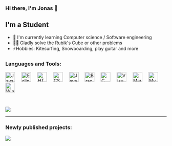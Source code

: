 ### Hi there, I'm Jonas 👋

## I'm a Student
- 🌱 I'm currently learning Computer science / Software engineering
- 🧙‍♂️ Gladly solve the Rubik's Cube or other problems
- ⚡Hobbies: Kitesurfing, Snowboarding, play guitar and more

### Languages and Tools:

<img alt="Java" height="30px" src="https://upload.wikimedia.org/wikipedia/de/e/e1/Java-Logo.svg" />&nbsp;&nbsp;&nbsp;&nbsp;
<img alt="Eclipse" height="30px" src="https://upload.wikimedia.org/wikipedia/commons/d/d0/Eclipse-Luna-Logo.svg"/>&nbsp;&nbsp;&nbsp;&nbsp;
<img alt="HTML" height="30px" src="https://upload.wikimedia.org/wikipedia/commons/6/61/HTML5_logo_and_wordmark.svg"/>&nbsp;&nbsp;&nbsp;&nbsp;
<img alt="CSS" height="30px" src="https://upload.wikimedia.org/wikipedia/commons/d/d5/CSS3_logo_and_wordmark.svg"/>&nbsp;&nbsp;&nbsp;&nbsp;
<img alt="JavaScript" height="30px" src="https://upload.wikimedia.org/wikipedia/commons/9/99/Unofficial_JavaScript_logo_2.svg"/>&nbsp;&nbsp;&nbsp;&nbsp;
<img alt="Brackets" height="30px" src="https://upload.wikimedia.org/wikipedia/commons/4/4c/Brackets_Icon.svg"/>&nbsp;&nbsp;&nbsp;&nbsp;
<img alt="C" height="30px" src="https://upload.wikimedia.org/wikipedia/commons/3/35/The_C_Programming_Language_logo.svg"/>&nbsp;&nbsp;&nbsp;&nbsp;
<img alt="Visual Studio Code" height="30px" src="https://upload.wikimedia.org/wikipedia/commons/2/2d/Visual_Studio_Code_1.18_icon.svg"/>&nbsp;&nbsp;&nbsp;&nbsp;
<img alt="MariaDB" height="30px" src="https://upload.wikimedia.org/wikipedia/commons/c/c9/MariaDB_Logo.png"/>&nbsp;&nbsp;&nbsp;&nbsp;
<img alt="MySQL" height="30px" src="https://upload.wikimedia.org/wikipedia/de/d/dd/MySQL_logo.svg"/>&nbsp;&nbsp;&nbsp;&nbsp;
<img alt="Windows Terminal" height="30px" src="https://upload.wikimedia.org/wikipedia/commons/0/01/Windows_Terminal_Logo_256x256.png"/>

<br/>

[<img src="https://github-readme-stats.vercel.app/api/top-langs/?username=Jonas-Hamburg&layout=compact">](/#test)

---

### Newly published projects:
[<img src="https://github-readme-stats.vercel.app/api/pin/?username=Jonas-Hamburg&repo=Tic-Tac-Toe">](https://github.com/Jonas-Hamburg/Tic-Tac-Toe/)

<!---
Jonas-Hamburg/Jonas-Hamburg is a ✨ special ✨ repository because its `README.md` (this file) appears on your GitHub profile.
You can click the Preview link to take a look at your changes.
--->
